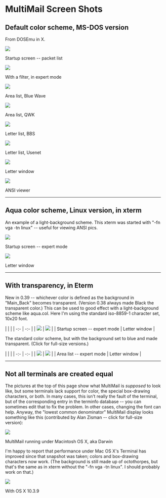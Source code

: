 MultiMail Screen Shots
======================


Default color scheme, MS-DOS version
------------------------------------

From DOSEmu in X.

![](mm/mm_packet.png)

Startup screen -- packet list


![](mm/mm_filter.png)

With a filter, in expert mode


![](mm/mm_areas.png)

Area list, Blue Wave


![](mm/mm_areas2.png)

Area list, QWK


![](mm/mm_llist.png)

Letter list, BBS


![](mm/mm_llist2.png)

Letter list, Usenet


![](mm/mm_letter.png)

Letter window


![](mm/mm_ansi.png)

ANSI viewer

---


Aqua color scheme, Linux version, in xterm
------------------------------------------

An example of a light-background scheme. This xterm was started with "-fn
vga -tn linux" -- useful for viewing ANSI pics.

![](mm/aqua_packet.png)

Startup screen -- expert mode


![](mm/aqua_letter.png)

Letter window

---


With transparency, in Eterm
---------------------------

New in 0.39 -- whichever color is defined as the background in "Main_Back"
becomes transparent. (Version 0.38 always made Black the transparent
color.) This can be used to good effect with a light-background scheme like
aqua.col. Here I'm using the standard iso-8859-1 character set, 10x20
font.

|     |     |
| -:- | -:- |
| ![](mm/s_marble_packet.png) | ![](mm/s_marble_letter.png) |
| Startup screen -- expert mode | Letter window |

The standard color scheme, but with the background set to blue and made
transparent. (Click for full-size versions.)

|     |     |
| -:- | -:- |
| ![](mm/s_trans_areas.jpg) | ![](mm/s_trans_letter.jpg) |
| Area list -- expert mode | Letter window |

---


Not all terminals are created equal
-----------------------------------

The pictures at the top of this page show what MultiMail is _supposed_
to look like, but some terminals lack support for color, the special
box-drawing characters, or both. In many cases, this isn't really the fault of
the terminal, but of the corresponding entry in the terminfo database --
you can sometimes edit that to fix the problem. In other cases, changing the
font can help. Anyway, the "lowest common denominator" MultiMail display looks
something like this (contributed by Alan Zisman -- click for full-size
version):

![](mm/darwin.jpg)

MultiMail running under Macintosh OS X, aka Darwin

I'm happy to report that performance under Mac OS X's Terminal has
improved since that snapshot was taken; colors and box-drawing
characters now work. (The background is still made up of octothorpes,
but that's the same as in xterm without the "-fn vga -tn linux". I
should probably work on that.)

![](mm/darwin2.png)

With OS X 10.3.9
